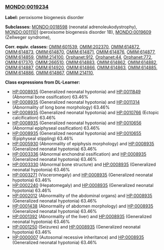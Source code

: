 
### [MONDO:0019234](http://purl.obolibrary.org/obo/MONDO_0019234)
**Label:** peroxisome biogenesis disorder

**Subclasses:** [MONDO:0018598](http://purl.obolibrary.org/obo/MONDO_0018598) (neonatal adrenoleukodystrophy), [MONDO:0011101](http://purl.obolibrary.org/obo/MONDO_0011101) (peroxisome biogenesis disorder 1B), [MONDO:0019609](http://purl.obolibrary.org/obo/MONDO_0019609) (Zellweger syndrome), 

**Corr. equiv. classes:** [OMIM:601539](http://purl.obolibrary.org/obo/OMIM_601539), [OMIM:202370](http://purl.obolibrary.org/obo/OMIM_202370), [OMIM:614872](http://purl.obolibrary.org/obo/OMIM_614872), [OMIM:614873](http://purl.obolibrary.org/obo/OMIM_614873), [OMIM:614870](http://purl.obolibrary.org/obo/OMIM_614870), [OMIM:614871](http://purl.obolibrary.org/obo/OMIM_614871), [OMIM:614876](http://purl.obolibrary.org/obo/OMIM_614876), [OMIM:614877](http://purl.obolibrary.org/obo/OMIM_614877), [OMIM:614859](http://purl.obolibrary.org/obo/OMIM_614859), [OMIM:214100](http://purl.obolibrary.org/obo/OMIM_214100), [Orphanet:912](http://www.orpha.net/ORDO/Orphanet_912), [Orphanet:44](http://www.orpha.net/ORDO/Orphanet_44), [Orphanet:772](http://www.orpha.net/ORDO/Orphanet_772), [OMIM:617370](http://purl.obolibrary.org/obo/OMIM_617370), [OMIM:266510](http://purl.obolibrary.org/obo/OMIM_266510), [OMIM:614883](http://purl.obolibrary.org/obo/OMIM_614883), [OMIM:614862](http://purl.obolibrary.org/obo/OMIM_614862), [OMIM:614882](http://purl.obolibrary.org/obo/OMIM_614882), [OMIM:614887](http://purl.obolibrary.org/obo/OMIM_614887), [OMIM:614920](http://purl.obolibrary.org/obo/OMIM_614920), [OMIM:614866](http://purl.obolibrary.org/obo/OMIM_614866), [OMIM:614863](http://purl.obolibrary.org/obo/OMIM_614863), [OMIM:614885](http://purl.obolibrary.org/obo/OMIM_614885), [OMIM:614886](http://purl.obolibrary.org/obo/OMIM_614886), [OMIM:614867](http://purl.obolibrary.org/obo/OMIM_614867), [OMIM:214110](http://purl.obolibrary.org/obo/OMIM_214110), 

**Class expressions from DL-Learner:**

- [HP:0008935](http://purl.obolibrary.org/obo/HP_0008935) (Generalized neonatal hypotonia) and [HP:0011849](http://purl.obolibrary.org/obo/HP_0011849) (Abnormal bone ossification) 63.46%
- [HP:0008935](http://purl.obolibrary.org/obo/HP_0008935) (Generalized neonatal hypotonia) and [HP:0011314](http://purl.obolibrary.org/obo/HP_0011314) (Abnormality of long bone morphology) 63.46%
- [HP:0008935](http://purl.obolibrary.org/obo/HP_0008935) (Generalized neonatal hypotonia) and [HP:0010766](http://purl.obolibrary.org/obo/HP_0010766) (Ectopic calcification) 63.46%
- [HP:0008935](http://purl.obolibrary.org/obo/HP_0008935) (Generalized neonatal hypotonia) and [HP:0010656](http://purl.obolibrary.org/obo/HP_0010656) (Abnormal epiphyseal ossification) 63.46%
- [HP:0008935](http://purl.obolibrary.org/obo/HP_0008935) (Generalized neonatal hypotonia) and [HP:0010655](http://purl.obolibrary.org/obo/HP_0010655) (Epiphyseal stippling) 63.46%
- [HP:0005930](http://purl.obolibrary.org/obo/HP_0005930) (Abnormality of epiphysis morphology) and [HP:0008935](http://purl.obolibrary.org/obo/HP_0008935) (Generalized neonatal hypotonia) 63.46%
- [HP:0003336](http://purl.obolibrary.org/obo/HP_0003336) (Abnormal enchondral ossification) and [HP:0008935](http://purl.obolibrary.org/obo/HP_0008935) (Generalized neonatal hypotonia) 63.46%
- [HP:0003330](http://purl.obolibrary.org/obo/HP_0003330) (Abnormal bone structure) and [HP:0008935](http://purl.obolibrary.org/obo/HP_0008935) (Generalized neonatal hypotonia) 63.46%
- [HP:0003271](http://purl.obolibrary.org/obo/HP_0003271) (Visceromegaly) and [HP:0008935](http://purl.obolibrary.org/obo/HP_0008935) (Generalized neonatal hypotonia) 63.46%
- [HP:0002240](http://purl.obolibrary.org/obo/HP_0002240) (Hepatomegaly) and [HP:0008935](http://purl.obolibrary.org/obo/HP_0008935) (Generalized neonatal hypotonia) 63.46%
- [HP:0002012](http://purl.obolibrary.org/obo/HP_0002012) (Abnormality of the abdominal organs) and [HP:0008935](http://purl.obolibrary.org/obo/HP_0008935) (Generalized neonatal hypotonia) 63.46%
- [HP:0001438](http://purl.obolibrary.org/obo/HP_0001438) (Abnormality of abdomen morphology) and [HP:0008935](http://purl.obolibrary.org/obo/HP_0008935) (Generalized neonatal hypotonia) 63.46%
- [HP:0001392](http://purl.obolibrary.org/obo/HP_0001392) (Abnormality of the liver) and [HP:0008935](http://purl.obolibrary.org/obo/HP_0008935) (Generalized neonatal hypotonia) 63.46%
- [HP:0001250](http://purl.obolibrary.org/obo/HP_0001250) (Seizures) and [HP:0008935](http://purl.obolibrary.org/obo/HP_0008935) (Generalized neonatal hypotonia) 63.46%
- [HP:0000007](http://purl.obolibrary.org/obo/HP_0000007) (Autosomal recessive inheritance) and [HP:0008935](http://purl.obolibrary.org/obo/HP_0008935) (Generalized neonatal hypotonia) 63.46%


